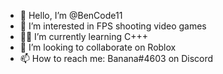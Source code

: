 - 👋 Hello, I’m @BenCode11
- 👀 I’m interested in FPS shooting video games
- 🧑‍💻 I’m currently learning C+++
- 🤝 I’m looking to collaborate on Roblox
- 📫 How to reach me: Banana#4603 on Discord 
